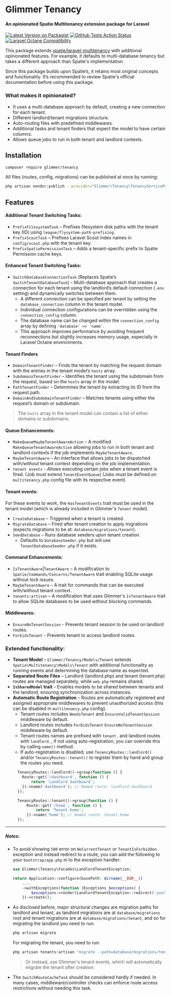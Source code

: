 # Glimmer Tenancy

#### An opinionated Spatie Multitenancy extension package for Laravel

[![Latest Version on Packagist](https://img.shields.io/packagist/v/glimmer/tenancy?style=flat-square)](https://packagist.org/packages/glimmer/tenancy)
[![GitHub Tests Action Status](https://img.shields.io/github/actions/workflow/status/laravel-glimmer/tenancy/tests.yml?branch=main&label=Tests&style=flat-square)](https://github.com/laravel-glimmer/tenancy/actions/workflows/tests.yml?query=branch%3Amain)
[![Laravel Octane Compatibility](https://img.shields.io/badge/Laravel%20Octane-Compatible-success?style=flat&logo=laravel)](https://laravel.com/docs/12.x/octane#introduction)

This package extends [spatie/laravel-multitenancy](https://github.com/spatie/laravel-multitenancy) with additional
opinionated features. For example, it defaults to multi-database tenancy but takes a different approach than Spatie's
implementation.

Since this package builds upon Spatie’s, it retains most original concepts and functionality. It’s recommended to
review Spatie's official documentation before using this package.

### What makes it opinionated?

- It uses a multi-database approach by default, creating a new connection for each tenant.
- Different landlord/tenant migrations structure.
- Auto-routing files with predefined middlewares.
- Additional tasks and tenant finders that expect the model to have certain columns.
- Allows queue jobs to run in both tenant and landlord contexts.

## Installation

```bash
composer require glimmer/tenancy
```

All files (routes, config, migrations) can be published at once by running:

```bash
php artisan vendor:publish --provider="Glimmer\Tenancy\TenancyServiceProvider"
```

## Features

#### Additional Tenant Switching Tasks:

- `PrefixFilesystemTask` – Prefixes filesystem disk paths with the tenant key (ID) using
  `league/flysystem-path-prefixing`.
- `PrefixScoutTask` – Prefixes Laravel Scout index names in `config/scout.php` with the tenant key.
- `PrefixSpatiePermissionTask` – Adds a tenant-specific prefix to Spatie Permission cache keys.

#### Enhanced Tenant Switching Tasks:

- `SwitchDatabaseConnectionTask` (Replaces Spatie’s `SwitchTenantDatabaseTask`) – Multi-database approach that creates a
  connection for each tenant using the landlord’s default connection (`.env` setting) and dynamically switches between
  them.
    - A different connection can be specified per tenant by setting the `database_connection` column in the tenant
      model.
    - Individual connection configurations can be overridden using the `connection_config` column.
    - The database name can be changed within the `connection_config` array by defining `'database' => 'name'`.
    - This approach improves performance by avoiding frequent reconnections but slightly increases memory usage,
      especially in Laravel Octane environments.

#### Tenant Finders

- `DomainTenantFinder` – Finds the tenant by matching the request domain with the entries in the tenant model’s `hosts`
  array.
- `SubdomainTenantFinder` – Identifies the tenant using the subdomain from the request, based on the `hosts` array in
  the model.
- `PathTenantFinder` – Determines the tenant by extracting its ID from the request path.
- `DomainAndSubdomainTenantFinder` – Matches tenants using either the request’s domain or subdomain.

> The `hosts` array in the tenant model can contain a list of either domains or subdomains.

#### Queue Enhancements:

- `MakeQueueMaybeTenantAwareAction` – A modified `MakeQueueTenantAwareAction` allowing jobs to run in both tenant and
  landlord contexts if the job implements `MaybeTenantAware`.
- `MaybeTenantAware` – An interface that allows jobs to be dispatched with/without tenant context depending on the job
  implementation.
- `tenant events` - Allows executing certain jobs when a tenant event is fired. (Job must extend `TenantEventQueue`)
  (Jobs must be defined on `multitenancy.php` config file with its respective event)

#### Tenant events:

For these events to work, the `HasTenantEvents` trait must be used in the tenant model (which is already included in
Glimmer's `Tenant` model).

- `CreateDatabase` – Triggered when a tenant is created.
- `MigrateDatabase` – Fired after tenant creation to apply migrations (expects migrations to be at:
  `database/migrations/tenant`).
- `SeedDatabase` – Runs database seeders upon tenant creation.
    - Defaults to `DatabaseSeeder.php` but will use `TenantDatabaseSeeder.php` if it exists.

#### Command Enhancements:

- `IsTenantAware`|`TenantAware` – A modification to `Spatie/Commands/Concerns/TenantAware` trait enabling SQLite usage
  without lock issues.
- `MaybeTenantAware` – A trait for commands that can be executed with/without tenant context.
- `tenants:artisan` – A modification that uses Glimmer's `IsTenantAware` trait to allow SQLite databases to be used
  without blocking commands.

#### Middlewares:

- `EnsureNoTenantSession` - Prevents tenant session to be used on landlord routes.
- `ForbidsTenant` - Prevents tenant to access landlord routes.

### Extended functionality:

- **Tenant Model** – `Glimmer/Tenancy/Models/Tenant` extends `Spatie\Multitenancy\Models\Tenant` with
  additional functionality as running events and determining the database name as expected.
- **Separated Route Files** – Landlord (landlord.php) and tenant (tenant.php) routes are managed separately, while
  `web.php` remains shared.
- **`IsSharedModel` trait** – Enables models to be shared between tenants and the landlord, ensuring synchronization
  across instances.
- **Automatic Route Registration** – Routes are automatically registered and assigned appropriate middlewares to prevent
  unauthorized access (this can be disabled in `multitenancy.php` config).
    - Tenant routes includes `NeedsTenant` and `EnsureValidTenantSession` middleware by default.
    - Landlord routes includes `ForbidsTenant` `EnsureNoTenantSession` middleware by default.
    - Tenant routes names are prefixed with `tenant.` and landlord routes with `landlord.`, if not using
      auto-registration, you can override this by calling `name()` method.
    - If auto-registration is disabled, use `TenancyRoutes::landlord()` and/or `TenancyRoutes::tenant()` to register
      them by hand and group the routes you need.
    ```php
      TenancyRoutes::landlord()->group(function () {
        Route::get('/dashboard', function () {
            return 'Landlord dashboard';
        })->name('dashboard'); // Named route: landlord.dashboard
      });
  
      TenancyRoutes::tenant()->group(function () {
          Route::get('/home', function () {
              return 'Tenant home';
          })->name('home'); // Named route: tenant.home
      });
    ```

---

##### Notes:

- To avoid showing `500` error on `NoCurrentTenant` or `TenantIsForbidden` exception and instead redirect to a route,
  you can add the following to your `bootstrap/app.php` in to the exception handler:
  ```php
  use Glimmer\Tenancy\Facades\LandlordTenantException;
  
  return Application::configure(basePath: dirname(__DIR__))
      ....
      ->withExceptions(function (Exceptions $exceptions) {
          $exceptions->render(LandlordTenantException::redirect('your-route'));
      })->create();
  ```

- As disclosed before, major structural changes are migration paths for landlord and tenant, as landlord migrations are
  at `database/migrations` root and tenant migrations are at `database/migrations/tenant`, and so for migrating the
  landlord you need to run:
  ```bash
  php artisan migrate
  ```
  For migrating the tenant, you need to run:
  ```bash
  php artisan tenants:artisan "migrate --path=database/migrations/tenant"
  ```
  > Or instead, use Glimmer's tenant events, which will automatically migrate the tenant after creation.

- The `SwitchRouteCacheTask` should be considered hardly if needed. In many cases, middleware/controller checks can
  enforce route access restrictions without needing this task.